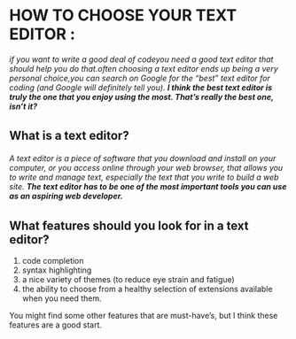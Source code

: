 # HOW TO CHOOSE YOUR TEXT EDITOR :

###### if you want to write a good deal of codeyou need a good text editor that should help you do that.*often choosing a text editor ends up being a very personal choice*,you can search on Google for the “best” text editor for coding (and Google will definitely tell you). **I think the best text editor is truly the one that you enjoy using the most. That’s really the best one, isn’t it?**

## What is a text editor?

###### A text editor is a piece of software that you download and install on your computer, or you access online through your web browser, that allows you to write and manage text, especially the text that you write to build a web site. **The text editor has to be one of the most important tools you can use as an aspiring web developer.**

## 

## What features should you look for in a text editor?

1. code completion
2. syntax highlighting
3. a nice variety of themes (to reduce eye strain and fatigue)
4. the ability to choose from a healthy selection of extensions available when you need them. 

You might find some other
features that are must-have’s, but I think these features are a good
start.
